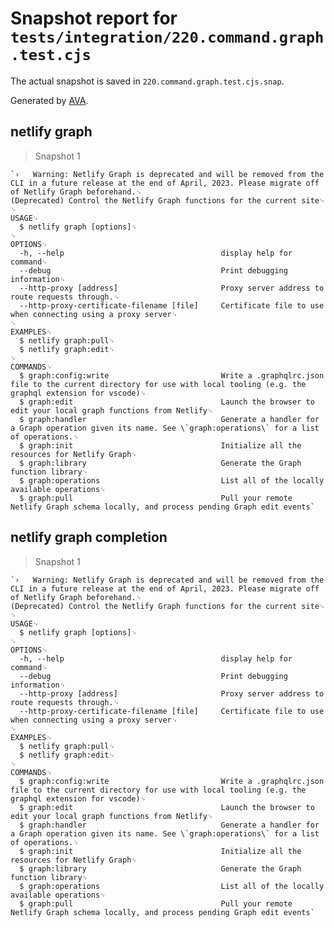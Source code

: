 # Snapshot report for `tests/integration/220.command.graph.test.cjs`

The actual snapshot is saved in `220.command.graph.test.cjs.snap`.

Generated by [AVA](https://avajs.dev).

## netlify graph

> Snapshot 1

    `›   Warning: Netlify Graph is deprecated and will be removed from the CLI in a future release at the end of April, 2023. Please migrate off of Netlify Graph beforehand.␊
    (Deprecated) Control the Netlify Graph functions for the current site␊
    ␊
    USAGE␊
      $ netlify graph [options]␊
    ␊
    OPTIONS␊
      -h, --help                                   display help for command␊
      --debug                                      Print debugging information␊
      --http-proxy [address]                       Proxy server address to route requests through.␊
      --http-proxy-certificate-filename [file]     Certificate file to use when connecting using a proxy server␊
    ␊
    EXAMPLES␊
      $ netlify graph:pull␊
      $ netlify graph:edit␊
    ␊
    COMMANDS␊
      $ graph:config:write                         Write a .graphqlrc.json file to the current directory for use with local tooling (e.g. the graphql extension for vscode)␊
      $ graph:edit                                 Launch the browser to edit your local graph functions from Netlify␊
      $ graph:handler                              Generate a handler for a Graph operation given its name. See \`graph:operations\` for a list of operations.␊
      $ graph:init                                 Initialize all the resources for Netlify Graph␊
      $ graph:library                              Generate the Graph function library␊
      $ graph:operations                           List all of the locally available operations␊
      $ graph:pull                                 Pull your remote Netlify Graph schema locally, and process pending Graph edit events`

## netlify graph completion

> Snapshot 1

    `›   Warning: Netlify Graph is deprecated and will be removed from the CLI in a future release at the end of April, 2023. Please migrate off of Netlify Graph beforehand.␊
    (Deprecated) Control the Netlify Graph functions for the current site␊
    ␊
    USAGE␊
      $ netlify graph [options]␊
    ␊
    OPTIONS␊
      -h, --help                                   display help for command␊
      --debug                                      Print debugging information␊
      --http-proxy [address]                       Proxy server address to route requests through.␊
      --http-proxy-certificate-filename [file]     Certificate file to use when connecting using a proxy server␊
    ␊
    EXAMPLES␊
      $ netlify graph:pull␊
      $ netlify graph:edit␊
    ␊
    COMMANDS␊
      $ graph:config:write                         Write a .graphqlrc.json file to the current directory for use with local tooling (e.g. the graphql extension for vscode)␊
      $ graph:edit                                 Launch the browser to edit your local graph functions from Netlify␊
      $ graph:handler                              Generate a handler for a Graph operation given its name. See \`graph:operations\` for a list of operations.␊
      $ graph:init                                 Initialize all the resources for Netlify Graph␊
      $ graph:library                              Generate the Graph function library␊
      $ graph:operations                           List all of the locally available operations␊
      $ graph:pull                                 Pull your remote Netlify Graph schema locally, and process pending Graph edit events`

